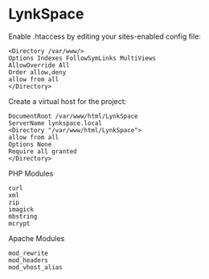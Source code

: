 # LynkSpace

Enable .htaccess by editing your sites-enabled config file:

```
<Directory /var/www/>
Options Indexes FollowSymLinks MultiViews
AllowOverride All
Order allow,deny
allow from all
</Directory>
 ```
 Create a virtual host for the project:
 ```
DocumentRoot /var/www/html/LynkSpace
ServerName lynkspace.local
<Directory "/var/www/html/LynkSpace">
allow from all
Options None
Require all granted
</Directory>
 ```
 
 PHP Modules
```
curl
xml
zip
imagick
mbstring
mcrypt
```
 Apache Modules
```
mod_rewrite
mod_headers
mod_vhost_alias
```
